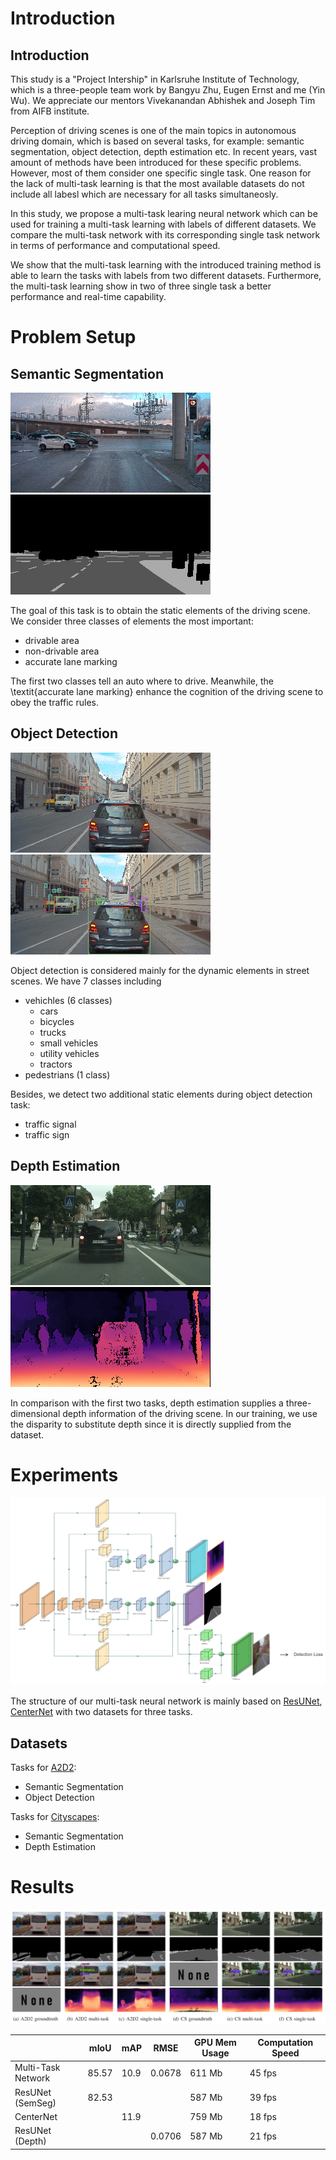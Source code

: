 # Introduction
## Introduction

This study is a "Project Intership" in Karlsruhe Institute of Technology, which is a three-people team work by Bangyu Zhu, Eugen Ernst and me (Yin Wu). We appreciate our mentors Vivekanandan Abhishek and Joseph Tim from AIFB institute.

Perception of driving scenes is one of the main topics in autonomous driving domain, which is based on several tasks, for example: semantic segmentation, object detection, depth estimation etc. In recent years, vast amount of methods have been introduced for these specific problems. However, most of them consider one specific single task. One reason for the lack of multi-task learning is that the most available datasets do not include all labesl which are necessary for all tasks simultaneosly.

In this study, we propose a multi-task learing neural network which can be used for training a multi-task learning with labels of different datasets. We compare the multi-task network with its corresponding single task network in terms of performance and computational speed.

We show that the multi-task learning with the introduced training method is able to learn the tasks with labels from two different datasets. Furthermore, the multi-task learning show in two of three single task a better performance and real-time capability.

# Problem Setup
## Semantic Segmentation

![semantic image](./src/image/3/A2D2_image.png)
![semantic ground truth](./src/image/3/A2D2_GT_SEM.png)

The goal of this task is to obtain the static elements of the driving scene. We consider three classes of elements the most important: 

* drivable area
* non-drivable area
* accurate lane marking

The first two classes tell an auto where to drive. Meanwhile, the \textit{accurate lane marking} enhance the cognition of the driving scene to obey the traffic rules.


## Object Detection

![OD image](./src/image/2/A2D2_image.png)
![OD ground truth](./src/image/2/A2D2_GT_DET.png)

Object detection is considered mainly for the dynamic elements in street scenes. We have 7 classes including

* vehichles (6 classes)
  * cars
  * bicycles
  * trucks
  * small vehicles
  * utility vehicles
  * tractors
* pedestrians (1 class)

Besides, we detect two additional static elements during object detection task:

* traffic signal
* traffic sign

## Depth Estimation

![OD image](./src/image/2/CS_image.png)
![OD ground truth](./src/image/2/CS_GT_DEPTH.png)

In comparison with the first two tasks, depth estimation supplies a three-dimensional depth information of the driving scene. In our training, we use the disparity to substitute depth since it is directly supplied from the dataset.

# Experiments

![structure](./src/image/structure.png)

The structure of our multi-task neural network is mainly based on [ResUNet](https://arxiv.org/abs/1904.00592), [CenterNet](https://arxiv.org/abs/1904.08189) with two datasets for three tasks.

## Datasets

Tasks for [A2D2](https://www.a2d2.audi/a2d2/en/download.html): 

* Semantic Segmentation
* Object Detection

Tasks for [Cityscapes](https://www.cityscapes-dataset.com/downloads/): 

* Semantic Segmentation
* Depth Estimation

# Results

![compare](src/image/compare.png)

|   | mIoU | mAP | RMSE | GPU Mem Usage | Computation Speed |
|---|------|-----|------|---------------|-------------------|
| Multi-Task Network | 85.57 | 10.9 | 0.0678 | 611 Mb | 45 fps |
| ResUNet (SemSeg) | 82.53 | | | 587 Mb | 39 fps |
| CenterNet | | 11.9 | | 759 Mb | 18 fps |
| ResUNet (Depth) | | | 0.0706 | 587 Mb | 21 fps |